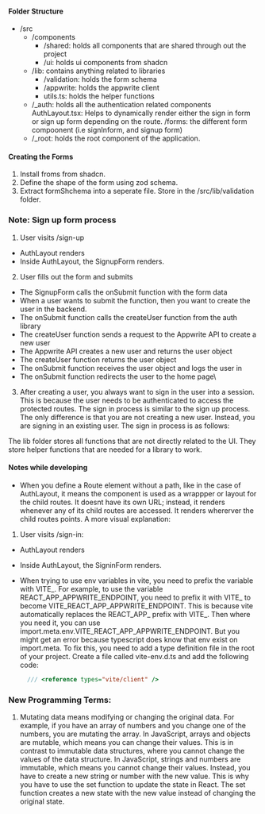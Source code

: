 #### Folder Structure
- /src
  - /components
    - /shared: holds all components that are shared through out the project
    - /ui: holds ui components from shadcn
  - /lib: contains anything related to libraries
    - /validation: holds the form schema
    - /appwrite: holds the appwrite client
    - utils.ts: holds the helper functions
  - /_auth: holds all the authentication related components
    AuthLayout.tsx: Helps to dynamically render either the sign in form or sign up form depending on the route.
    /forms: the different form compoonent (i.e signInform, and signup form)
  - /_root: holds the root component of the application.

#### Creating the Forms
1. Install froms from shadcn.
2. Define the shape of the form using zod schema.
3. Extract formShchema into a seperate file. Store in the /src/lib/validation folder.

### Note: Sign up form process
1. User visits /sign-up
  - AuthLayout renders
  - Inside AuthLayout, the SignupForm renders.
2. User fills out the form and submits
  - The SignupForm calls the onSubmit function with the form data
  - When a user wants to submit the function, then you want to create the user in the backend.
  - The onSubmit function calls the createUser function from the auth library
  - The createUser function sends a request to the Appwrite API to create a new user
  - The Appwrite API creates a new user and returns the user object
  - The createUser function returns the user object
  - The onSubmit function receives the user object and logs the user in
  - The onSubmit function redirects the user to the home page\
3. After creating a user, you always want to sign in the user into a session. This is because the user needs to be authenticated to access the protected routes. The sign in process is similar to the sign up process. The only difference is that you are not creating a new user. Instead, you are signing in an existing user. The sign in process is as follows:

 
The lib folder stores all functions that are not directly related to the UI. They store helper functions that are needed for a library to work.


#### Notes while developing
- When you define a Route element without a path, like in the case of AuthLayout, it means the component is used as a wrappper or layout for the child routes. It doesnt have its own URL; instead, it renders whenever any of its child routes are accessed. It renders whererver the child routes points. A more visual explanation:
1. User visits /sign-in:
  - AuthLayout renders
  - Inside AuthLayout, the SigninForm renders.

- When trying to use env variables in vite, you need to prefix the variable with VITE_. For example, to use the variable REACT_APP_APPWRITE_ENDPOINT, you need to prefix it with VITE_ to become VITE_REACT_APP_APPWRITE_ENDPOINT. This is because vite automatically replaces the REACT_APP_ prefix with VITE_. Then where you need it, you can use import.meta.env.VITE_REACT_APP_APPWRITE_ENDPOINT.
But you might get an error because typescript does know that env exist on import.meta. To fix this, you need to add a type definition file in the root of your project. Create a file called vite-env.d.ts and add the following code:
  ```typescript
    /// <reference types="vite/client" />
  ```


### New Programming Terms:
1. Mutating data means modifying or changing the original data. For example, if you have an array of numbers and you change one of the numbers, you are mutating the array. In JavaScript, arrays and objects are mutable, which means you can change their values. This is in contrast to immutable data structures, where you cannot change the values of the data structure. In JavaScript, strings and numbers are immutable, which means you cannot change their values. Instead, you have to create a new string or number with the new value. This is why you have to use the set function to update the state in React. The set function creates a new state with the new value instead of changing the original state.